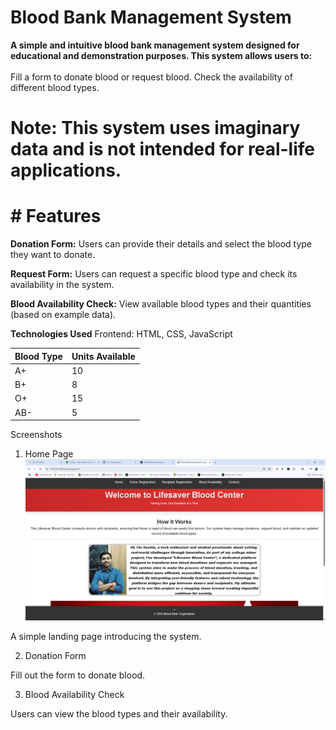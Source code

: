 # Blood Bank Management System
**A simple and intuitive blood bank management system designed for educational and demonstration purposes. This system allows users to:** <br><br>
Fill a form to donate blood or request blood.
Check the availability of different blood types.
# Note: This system uses imaginary data and is not intended for real-life applications.

# # Features
**Donation Form:**
Users can provide their details and select the blood type they want to donate.

**Request Form:**
Users can request a specific blood type and check its availability in the system.

**Blood Availability Check:**
View available blood types and their quantities (based on example data).

**Technologies Used**
Frontend: HTML, CSS, JavaScript

| Blood Type | Units Available |
| ---------- | --------------- |
| A+         | 10              |
| B+         | 8               |
| O+         | 15              |
| AB-        | 5               |


Screenshots
1. Home Page
![Home Page](assets/HMPG.png)


A simple landing page introducing the system.

2. Donation Form

Fill out the form to donate blood.

3. Blood Availability Check

Users can view the blood types and their availability.

